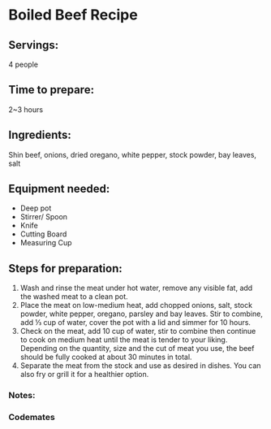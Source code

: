 # Boiled Beef Recipe

## Servings: 
4 people

## Time to prepare: 
2~3 hours

## Ingredients:
Shin beef, onions, dried oregano, white pepper, stock powder, bay leaves, salt


## Equipment needed:
- Deep pot
- Stirrer/ Spoon
- Knife
- Cutting Board
- Measuring Cup


## Steps for preparation:
1.	Wash and rinse the meat under hot water, remove any visible fat, add the washed meat to a clean pot.
2.	Place the meat on low-medium heat, add chopped onions, salt, stock powder, white pepper, oregano, parsley and bay leaves. Stir to combine, add ⅓ cup of water, cover the pot with a lid and simmer for 10 hours.
3.	Check on the meat, add 10 cup of water, stir to combine then continue to cook on medium heat until the meat is tender to your liking. Depending on the quantity, size and the cut of meat you use, the beef should be fully cooked at about 30 minutes in total.
4.	Separate the meat from the stock and use as desired in dishes. You can also fry or grill it for a healthier option.




### Notes:



### Codemates #
